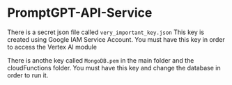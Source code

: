 # PromptGPT-API-Service
 
There is a secret json file called ```very_important_key.json``` This key is created using Google IAM Service Account. You must have this key in order to access the Vertex AI module

There is anothe key called ```MongoDB.pem``` in the main folder and the cloudFunctions folder. You must have this key and change the database in order to run it.

